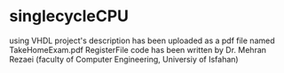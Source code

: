 # singlecycleCPU

using VHDL
project's description has been uploaded as a pdf file named TakeHomeExam.pdf 
RegisterFile code has been written by Dr. Mehran Rezaei (faculty of Computer Engineering, Universiy of Isfahan) 
